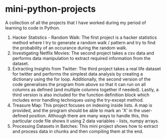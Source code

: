 # mini-python-projects
A collection of all the projects that I have worked during my period of learning to code in Python. 

1. Hacker Statistics - Random Walk:
   The first project is a hacker statistics method where I try to generate a random walk / pattern and try to find the probability of an occurance during the random 
   walk.
2. Investigating Netflix Movies:
   The second project takes a csv data and performs data manipulation to extract required information from the dataset.
3. Extracting Insights from Twitter:
   The third project takes a real life dataset for twitter and performs the simplest data analysis by creating a dictionary using the for loop. Additionally, the 
   second version of the code generalises the program from above so that it can run on all columns as defined (and multiple columns together if needed). Lastly, a 
   third version is also included for the function definition block which includes error handling techniques using the try-except method. 
4. Treasure Map:
   This project focuses on indexing inside lists. A map is provided, and the program should be able to mark an 'X' in the user-defined position. Although there are 
   many ways to handle this, this particular code 
   file shows it using 2 data variables - lists, numpy arrays.
5. Processing Datasets in Batches:
   This mini project shows how to extract and process data in chunks and then compiling them at the end. 
